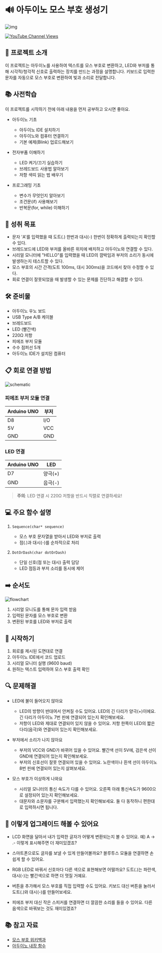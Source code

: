 # 🔊 아두이노 모스 부호 생성기

![img](/img/1_Morsecode.jpg)

[![YouTube Channel Views](https://img.shields.io/badge/YouTube-FF0000?style=for-the-badge&logo=youtube&logoColor=white)](https://youtu.be/0wc_KVmtkyU?si=mvlG9nImjaJ2mzD0)

## 📝 프로젝트 소개
이 프로젝트는 아두이노를 사용하여 텍스트를 모스 부호로 변환하고, LED와 부저를 통해 시각적/청각적 신호로 출력하는 장치를 만드는 과정을 설명합니다. 키보드로 입력한 문자를 자동으로 모스 부호로 변환하여 빛과 소리로 전달합니다.

## 📚 사전학습
이 프로젝트를 시작하기 전에 아래 내용을 먼저 공부하고 오시면 좋아요.

- 아두이노 기초
  - 아두이노 IDE 설치하기
  - 아두이노와 컴퓨터 연결하기
  - 기본 예제(Blink) 업로드해보기

- 전자부품 이해하기
  - LED 켜기/끄기 실습하기
  - 브레드보드 사용법 알아보기
  - 저항 색띠 읽는 법 배우기

- 프로그래밍 기초
  - 변수가 무엇인지 알아보기
  - 조건문(if) 사용해보기
  - 반복문(for, while) 이해하기

## 🎯 성취 목표
- 문자 'A'를 입력했을 때 도트(.) 한번과 대시(-) 한번이 정확하게 출력되는지 확인할 수 있다.
- 브레드보드에 LED와 부저를 올바른 위치에 배치하고 아두이노와 연결할 수 있다.
- 시리얼 모니터에 "HELLO"를 입력했을 때 LED의 깜박임과 부저의 소리가 동시에 발생하는지 테스트할 수 있다.
- 모스 부호의 시간 간격(도트 100ms, 대시 300ms)을 코드에서 찾아 수정할 수 있다.
- 회로 연결이 잘못되었을 때 발생할 수 있는 문제를 진단하고 해결할 수 있다.

## 🛠 준비물
- 아두이노 우노 보드
- USB Type A/B 케이블
- 브레드보드
- LED (빨간색)
- 220Ω 저항
- 피에조 부저 모듈
- 수수 점퍼선 5개
- 아두이노 IDE가 설치된 컴퓨터

## 📋 회로 연결 방법
![schematic](./img/schematic.png)
### 피에조 부저 모듈 연결
| Arduino UNO | 부저 |
|------------|------|
| D8         | I/O  |
| 5V         | VCC  |
| GND        | GND  |

### LED 연결
| Arduino UNO | LED     |
|------------|---------|
| D7         | 양극(+) |
| GND        | 음극(-) |

> **주의**: LED 연결 시 220Ω 저항을 반드시 직렬로 연결하세요!

## 💻 주요 함수 설명
1. `Sequence(char* sequence)`
   - 모스 부호 문자열을 받아서 LED와 부저로 출력
   - 점(.)과 대시(-)를 순차적으로 처리

2. `DotOrDash(char dotOrDash)`
   - 단일 신호(점 또는 대시) 출력 담당
   - LED 점등과 부저 소리를 동시에 제어
   
## ➡️ 순서도
![flowchart](./img/1_Morse.jpg)

1. 시리얼 모니도를 통해 문자 입력 받음
2. 입력된 문자를 모스 부호로 변환
3. 변환된 부호를 LED와 부저로 출력

## 🚀 시작하기
1. 회로를 제시된 도면대로 연결
2. 아두이노 IDE에서 코드 업로드
3. 시리얼 모니터 실행 (9600 baud)
4. 원하는 텍스트 입력하여 모스 부호 출력 확인

## 🔍 문제해결
- LED에 불이 들어오지 않아요
  - LED의 방향이 반대여서 안켜질 수도 있어요. LED의 긴 다리가 양극(+)이에요. 긴 다리가 아두이노 7번 핀에 연결되어 있는지 확인해보세요.
  - 저항이 LED와 제대로 연결되어 있지 않을 수 있어요. 저항 한쪽이 LED의 짧은 다리(음극)와 연결되어 있는지 확인해보세요.

- 부저에서 소리가 나지 않아요
  - 부저의 VCC와 GND가 바뀌어 있을 수 있어요. 빨간색 선이 5V에, 검은색 선이 GND에 연결되어 있는지 확인해보세요.
  - 부저의 신호선이 잘못 연결되어 있을 수 있어요. 노란색이나 흰색 선이 아두이노 8번 핀에 연결되어 있는지 살펴보세요.

- 모스 부호가 이상하게 나와요
  - 시리얼 모니터의 통신 속도가 다를 수 있어요. 오른쪽 아래 통신속도가 9600으로 설정되어 있는지 확인해보세요.
  - 대문자와 소문자를 구분해서 입력했는지 확인해보세요. 둘 다 동작하니 편한대로 입력하시면 됩니다.

## 🌟 이렇게 업그레이드 해볼 수 있어요
- LCD 화면을 달아서 내가 입력한 글자가 어떻게 변환되는지 볼 수 있어요. 
  예) A → .- 이렇게 표시해주면 더 재미있겠죠?

- 스마트폰으로도 글자를 보낼 수 있게 만들어볼까요? 
  블루투스 모듈을 연결하면 손쉽게 할 수 있어요.

- RGB LED로 바꿔서 신호마다 다른 색으로 표현해보면 어떨까요?
  도트(.)는 파란색, 대시(-)는 빨간색으로 하면 더 멋질 거예요.

- 버튼을 추가해서 모스 부호를 직접 입력할 수도 있어요.
  키보드 대신 버튼을 눌러서 도트(.)와 대시(-)를 만들어보세요.

- 피에조 부저 대신 작은 스피커를 연결하면 더 깔끔한 소리를 들을 수 있어요.
  다른 음색으로 바꿔보는 것도 재미있겠죠?

## 📚 참고 자료
- [모스 부호 위키백과](https://ko.wikipedia.org/wiki/%EB%AA%A8%EC%8A%A4_%EB%B6%80%ED%98%B8)
- [아두이노 내장 함수 ](https://www.arduino.cc/reference/en/)
